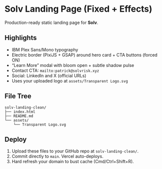 # Solv Landing Page (Fixed + Effects)

Production-ready static landing page for **Solv**.

## Highlights
- IBM Plex Sans/Mono typography
- Electric border (PixiJS + GSAP) around hero card + CTA buttons (forced ON)
- “Learn More” modal with bloom open + subtle shadow pulse
- Contact CTA: `mailto:patrick@solvrisk.xyz`
- Social: LinkedIn and X (official URLs)
- Uses your uploaded logo at `assets/Transparent Logo.svg`

## File Tree
```
solv-landing-clean/
├── index.html
├── README.md
└── assets/
    └── Transparent Logo.svg
```

## Deploy
1. Upload these files to your GitHub repo at `solv-landing-clean/`.
2. Commit directly to `main`. Vercel auto-deploys.
3. Hard refresh your domain to bust cache (Cmd/Ctrl+Shift+R).
